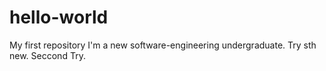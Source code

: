 # hello-world
My first repository
I'm a new software-engineering undergraduate.
Try sth new.
Seccond Try.
